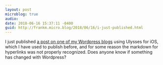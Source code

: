 ```yaml
---
layout: post
microblog: true
audio: 
date: 2018-06-16 15:37:11 -0400
guid: http://frankm.micro.blog/2018/06/16/i-just-published.html
---
```

I just published [a post on one of my Wordpress blogs](https://the-narthex.org/2018/06/16/daryl-madden-unlearn/) using Ulysses for iOS, which I have used to publish before, and for some reason the markdown for hyperlinks was not properly recognized. Does anyone know if something has changed with Wordpress? 
